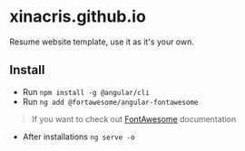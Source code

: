 # xinacris.github.io
Resume website template, use it as it's your own.

## Install
- Run `npm install -g @angular/cli`
- Run `ng add @fortawesome/angular-fontawesome`
> If you want to check out [FontAwesome](https://github.com/FortAwesome/angular-fontawesome) documentation
- After installations `ng serve -o`

